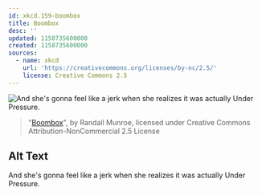 ```yaml
---
id: xkcd.159-boombox
title: Boombox
desc: ''
updated: 1158735600000
created: 1158735600000
sources:
  - name: xkcd
    url: 'https://creativecommons.org/licenses/by-nc/2.5/'
    license: Creative Commons 2.5
---
```

![And she's gonna feel like a jerk when she realizes it was actually Under Pressure.](https://imgs.xkcd.com/comics/boombox.png)
> "[Boombox](https://xkcd.com/159/)", by Randall Munroe, licensed under Creative Commons Attribution-NonCommercial 2.5 License

## Alt Text
And she's gonna feel like a jerk when she realizes it was actually Under Pressure.
